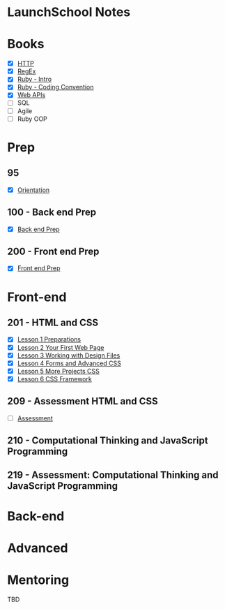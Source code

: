 LaunchSchool Notes
==================

# Books
- [x] [HTTP](notes/_HTTP.md)
- [x] [RegEx](notes/_RegEx.md)
- [x] [Ruby - Intro](notes/_RubyBasics.md)
- [x] [Ruby - Coding Convention](notes/_RubyConvention.md)
- [x] [Web APIs](notes/_WebAPIs.md)
- [ ] SQL
- [ ] Agile
- [ ] Ruby OOP

# Prep 

## 95
- [x] [Orientation](95/_095.md)

## 100 - Back end Prep
- [x] [Back end Prep](100/_100.md)

## 200 - Front end Prep
- [x] [Front end Prep](201/_200.md)

# Front-end

## 201 - HTML and CSS
- [x] [Lesson 1 Preparations](201/lesson1/_201_lesson1.md)
- [x] [Lesson 2 Your First Web Page](201/lesson2/_201_lesson2.md)
- [x] [Lesson 3 Working with Design Files](201/lesson3/_201_lesson3.md)
- [x] [Lesson 4 Forms and Advanced CSS](201/lesson4/_201_lesson4.md)
- [x] [Lesson 5 More Projects CSS](201/lesson5/_201_lesson5.md)
- [x] [Lesson 6 CSS Framework](201/lesson6/_201_lesson6.md)

## 209 - Assessment HTML and CSS
- [ ] [Assessment](209/_209.md)

## 210 - Computational Thinking and JavaScript Programming

## 219 - Assessment: Computational Thinking and JavaScript Programming


# Back-end


# Advanced


# Mentoring
TBD
